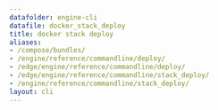 ```yaml
---
datafolder: engine-cli
datafile: docker_stack_deploy
title: docker stack deploy
aliases:
- /compose/bundles/
- /engine/reference/commandline/deploy/
- /edge/engine/reference/commandline/deploy/
- /edge/engine/reference/commandline/stack_deploy/
- /engine/reference/commandline/stack_deploy/
layout: cli
---
```


<!--
此页面是根据 Docker 源代码自动生成的。如果您想建议更改此处显示的文本，请在 GitHub 上的源代码仓库中打开一个工单或拉取请求：

https://github.com/docker/cli
-->
